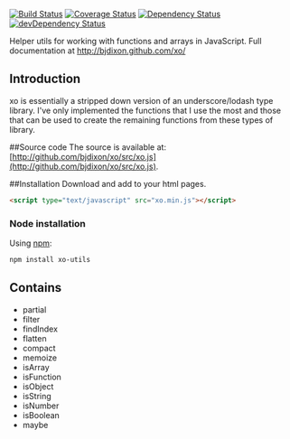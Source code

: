 [![Build Status](https://travis-ci.org/bjdixon/xo.svg?branch=master)](https://travis-ci.org/bjdixon/xo)
[![Coverage Status](https://coveralls.io/repos/bjdixon/xo/badge.svg?branch=master&service=github)](https://coveralls.io/github/bjdixon/xo?branch=master)
[![Dependency Status](https://david-dm.org/bjdixon/xo.svg)](https://david-dm.org/bjdixon/xo)
[![devDependency Status](https://david-dm.org/bjdixon/xo/dev-status.svg)](https://david-dm.org/bjdixon/xo#info=devDependencies)

Helper utils for working with functions and arrays in JavaScript. Full documentation at http://bjdixon.github.com/xo/

## Introduction
xo is essentially a stripped down version of an underscore/lodash type library. I've only implemented the functions that I use the most and those that can be used to create the remaining functions from these types of library.

##Source code
The source is available at:
[http://github.com/bjdixon/xo/src/xo.js](http://github.com/bjdixon/xo/src/xo.js).

##Installation
Download and add to your html pages.

```html
<script type="text/javascript" src="xo.min.js"></script>
```

### Node installation
Using [npm](https://www.npmjs.com/package/xo-utils):

```sh
npm install xo-utils
```

## Contains

* partial
* filter
* findIndex
* flatten
* compact
* memoize
* isArray
* isFunction
* isObject
* isString
* isNumber
* isBoolean
* maybe


